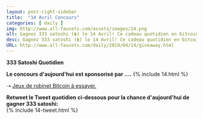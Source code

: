 ```yaml
---
layout: post-right-sidebar
title:  "14 Avril Concours"
categories: [ daily ]
img: http://www.all-faucets.com/assets/images/14.png
alt: Gagnez 333 satoshi (฿) le 14 Avril! Ce cadeau quotidien en bitcoins sur www.all-faucets.com est sponsorisé par Febbit - Bitcoin Jeu Minier.
desc: Gagnez 333 satoshi (฿) le 14 Avril! Ce cadeau quotidien en bitcoins sur www.all-faucets.com est sponsorisé par Febbit - Bitcoin Jeu Minier.
URL: http://www.all-faucets.com/daily/2019/04/14/giveaway.html
---
```

**333 Satoshi Quotidien**

<b>Le concours d'aujourd'hui est sponsorisé par ....</b>
{% include  14.html %}

⇢ <a href="http://www.all-faucets.com/2020/05/01/jeux-de-robinet-bitcoin.html">Jeux de robinet Bitcoin à essayer.</a>

<b>Retweet le Tweet quotidien ci-dessous pour la chance d'aujourd'hui de gagner 333 satoshi:</b><br>
{% include  14-tweet.html %}
